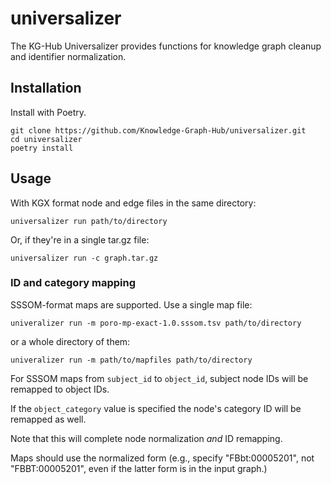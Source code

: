 # universalizer

The KG-Hub Universalizer provides functions for knowledge graph cleanup and identifier normalization.

## Installation

Install with Poetry.
```
git clone https://github.com/Knowledge-Graph-Hub/universalizer.git
cd universalizer
poetry install
```

## Usage

With KGX format node and edge files in the same directory:

```
universalizer run path/to/directory
```

Or, if they're in a single tar.gz file:

```
universalizer run -c graph.tar.gz
```

### ID and category mapping

SSSOM-format maps are supported. Use a single map file:

```
univeralizer run -m poro-mp-exact-1.0.sssom.tsv path/to/directory
```

or a whole directory of them:

```
univeralizer run -m path/to/mapfiles path/to/directory
```

For SSSOM maps from `subject_id` to `object_id`, subject node IDs will be remapped to object IDs.

If the `object_category` value is specified the node's category ID will be remapped as well.

Note that this will complete node normalization *and* ID remapping.

Maps should use the normalized form (e.g., specify "FBbt:00005201", not "FBBT:00005201", even if the latter form is in the input graph.)
